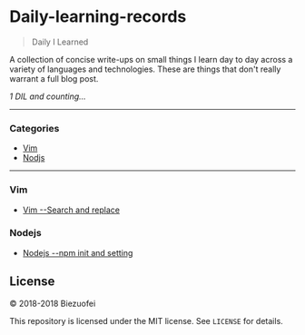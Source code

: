 # Daily-learning-records

> Daily I Learned

A collection of concise write-ups on small things I learn day to day across a
variety of languages and technologies. These are things that don't really
warrant a full blog post. 


_1 DIL and counting..._

---

### Categories

* [Vim](#Vim)
* [Nodjs](#Nodjs)


---

### Vim

- [Vim --Search and replace](Vim/search-replace.md)


### Nodejs

- [Nodejs --npm init and setting](Nodejs/npm-init-setting.md)




## License

&copy; 2018-2018 Biezuofei

This repository is licensed under the MIT license. See `LICENSE` for
details.
